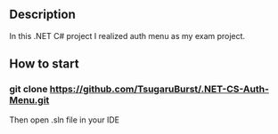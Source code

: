 ## Description
In this .NET C# project I realized auth menu as my exam project.

## How to start
### git clone https://github.com/TsugaruBurst/.NET-CS-Auth-Menu.git
Then open .sln file in your IDE
